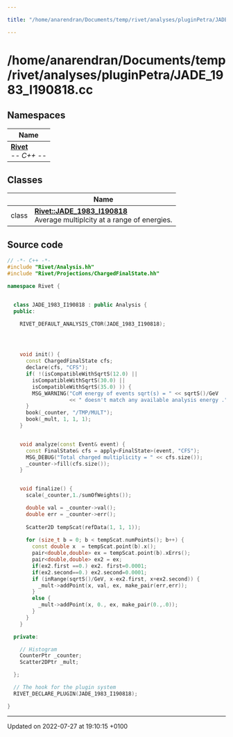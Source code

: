 ```yaml
---

title: "/home/anarendran/Documents/temp/rivet/analyses/pluginPetra/JADE_1983_I190818.cc"

---
```


# /home/anarendran/Documents/temp/rivet/analyses/pluginPetra/JADE_1983_I190818.cc



## Namespaces

| Name           |
| -------------- |
| **[Rivet](http://example.org/namespaces/namespacerivet/)** <br>-*- C++ -*-  |

## Classes

|                | Name           |
| -------------- | -------------- |
| class | **[Rivet::JADE_1983_I190818](http://example.org/classes/classrivet_1_1jade__1983__i190818/)** <br>Average multiplcity at a range of energies.  |




## Source code

```cpp
// -*- C++ -*-
#include "Rivet/Analysis.hh"
#include "Rivet/Projections/ChargedFinalState.hh"

namespace Rivet {


  class JADE_1983_I190818 : public Analysis {
  public:

    RIVET_DEFAULT_ANALYSIS_CTOR(JADE_1983_I190818);




    void init() {
      const ChargedFinalState cfs;
      declare(cfs, "CFS");
      if( !(isCompatibleWithSqrtS(12.0) ||
        isCompatibleWithSqrtS(30.0) ||
        isCompatibleWithSqrtS(35.0) )) {
        MSG_WARNING("CoM energy of events sqrt(s) = " << sqrtS()/GeV
                    << " doesn't match any available analysis energy .");
      }
      book(_counter, "/TMP/MULT");
      book(_mult, 1, 1, 1);
    }


    void analyze(const Event& event) {
      const FinalState& cfs = apply<FinalState>(event, "CFS");
      MSG_DEBUG("Total charged multiplicity = " << cfs.size());
      _counter->fill(cfs.size());
    }


    void finalize() {
      scale(_counter,1./sumOfWeights());

      double val = _counter->val();
      double err = _counter->err();
      
      Scatter2D tempScat(refData(1, 1, 1));
      
      for (size_t b = 0; b < tempScat.numPoints(); b++) {
        const double x  = tempScat.point(b).x();
        pair<double,double> ex = tempScat.point(b).xErrs();
        pair<double,double> ex2 = ex;
        if(ex2.first ==0.) ex2. first=0.0001;
        if(ex2.second==0.) ex2.second=0.0001;
        if (inRange(sqrtS()/GeV, x-ex2.first, x+ex2.second)) {
          _mult->addPoint(x, val, ex, make_pair(err,err));
        }
        else {
          _mult->addPoint(x, 0., ex, make_pair(0.,.0));
        }
      }
    }

  private:

    // Histogram
    CounterPtr _counter;
    Scatter2DPtr _mult;

  };

  // The hook for the plugin system
  RIVET_DECLARE_PLUGIN(JADE_1983_I190818);

}
```


-------------------------------

Updated on 2022-07-27 at 19:10:15 +0100

